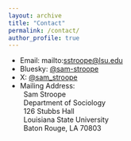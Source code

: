 ```yaml
---
layout: archive
title: "Contact"
permalink: /contact/
author_profile: true
---
```

- Email: mailto:sstroope@lsu.edu 
- Bluesky: [@sam-stroope](https://bsky.app/profile/sam-stroope.bsky.social)
- X: [@sam_stroope](https://x.com/sam_stroope)
- Mailing Address:<br/>
	&ensp;Sam Stroope<br/>
	&ensp;Department of Sociology<br/>
	&ensp;126 Stubbs Hall<br/>
	&ensp;Louisiana State University<br/>
	&ensp;Baton Rouge, LA 70803<br/>
